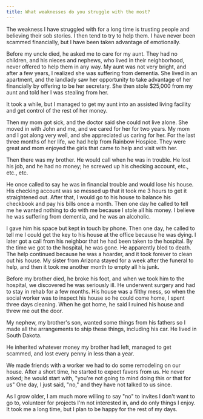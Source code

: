 ```yaml
---
title: What weaknesses do you struggle with the most?
---
```


The weakness I have struggled with for a long time is trusting people and believing their sob stories.  I then tend to try to help them.  I have never been scammed financially, but I have been taken advantage of emotionally.

Before my uncle died, he asked me to care for my aunt.  They had no children, and his nieces and nephews, who lived in their neighborhood, never offered to help them in any way.  My aunt was not very bright, and after a few years, I realized she was suffering from dementia.  She lived in an apartment, and the landlady saw her opportunity to take advantage of her financially by offering to be her secretary.  She then stole $25,000 from my aunt and told her I was stealing from her.

It took a while, but I managed to get my aunt into an assisted living facility and get control of the rest of her money.

Then my mom got sick, and the doctor said she could not live alone.  She moved in with John and me, and we cared for her for two years.  My mom and I got along very well, and she appreciated us caring for her.  For the last three months of her life, we had help from Rainbow Hospice.  They were great and mom enjoyed the girls that came to help and visit with her.

Then there was my brother.  He would call when he was in trouble.  He lost his job, and he had no money; he screwed up his checking account, etc., etc., etc.

He once called to say he was in financial trouble and would lose his house.  His checking account was so messed up that it took me 3 hours to get it straightened out.  After that, I would go to his house to balance his checkbook and pay his bills once a month.  Then one day he called to tell me he wanted nothing to do with me because I stole all his money.  I believe he was suffering from dementia, and he was an alcoholic.

I gave him his space but kept in touch by phone.  Then one day, he called to tell me I could get the key to his house at the office because he was dying.  I later got a call from his neighbor that he had been taken to the hospital.  By the time we got to the hospital, he was gone.  He apparently bled to death.  The help continued because he was a hoarder, and it took forever to clean out his house.  My sister from Arizona stayed for a week after the funeral to help, and then it took me another month to empty all his junk.

Before my brother died, he broke his foot, and when we took him to the hospital, we discovered he was seriously ill.  He underwent surgery and had to stay in rehab for a few months.  His house was a filthy mess, so when the social worker was to inspect his house so he could come home, I spent three days cleaning.  When he got home, he said I ruined his house and threw me out the door.

My nephew, my brother's son, wanted some things from his fathers so I made all the arrangements to ship these things, including his car.  He lived in South Dakota.

He inherited whatever money my brother had left, managed to get scammed, and lost every penny in less than a year.

We made friends with a worker we had to do some remodeling on our house.  After a short time, he started to expect favors from us.  He never asked; he would start with, "you're not going to mind doing this or that for us"  One day, I just said, "no," and they have not talked to us since.

As I grow older, I am much more willing to say "no" to invites I don't want to go to, volunteer for projects I'm not interested in, and do only things I enjoy.  It took me a long time, but I plan to be happy for the rest of my days.
